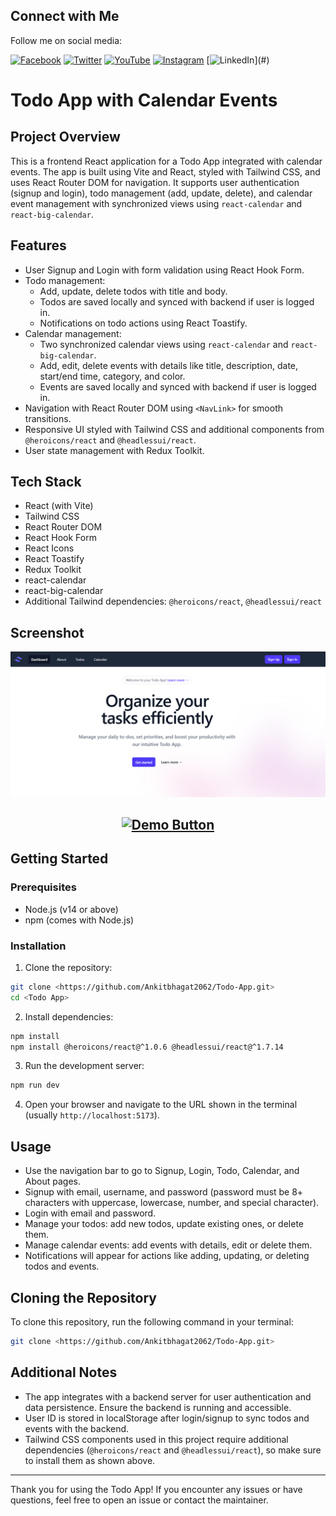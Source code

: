 ## Connect with Me

Follow me on social media:

[![Facebook](https://img.shields.io/badge/Facebook-1877F2?style=for-the-badge&logo=facebook&logoColor=white)](#)
[![Twitter](https://img.shields.io/badge/Twitter-1DA1F2?style=for-the-badge&logo=twitter&logoColor=white)](#)
[![YouTube](https://img.shields.io/badge/YouTube-FF0000?style=for-the-badge&logo=youtube&logoColor=white)](#)
[![Instagram](https://img.shields.io/badge/Instagram-E4405F?style=for-the-badge&logo=instagram&logoColor=white)](#)
[![LinkedIn](https://img.shields.io/badge/LinkedIn-0077B5?)](#)

# Todo App with Calendar Events

## Project Overview
This is a frontend React application for a Todo App integrated with calendar events. The app is built using Vite and React, styled with Tailwind CSS, and uses React Router DOM for navigation. It supports user authentication (signup and login), todo management (add, update, delete), and calendar event management with synchronized views using `react-calendar` and `react-big-calendar`.


## Features
- User Signup and Login with form validation using React Hook Form.
- Todo management:
  - Add, update, delete todos with title and body.
  - Todos are saved locally and synced with backend if user is logged in.
  - Notifications on todo actions using React Toastify.
- Calendar management:
  - Two synchronized calendar views using `react-calendar` and `react-big-calendar`.
  - Add, edit, delete events with details like title, description, date, start/end time, category, and color.
  - Events are saved locally and synced with backend if user is logged in.
- Navigation with React Router DOM using `<NavLink>` for smooth transitions.
- Responsive UI styled with Tailwind CSS and additional components from `@heroicons/react` and `@headlessui/react`.
- User state management with Redux Toolkit.

## Tech Stack
- React (with Vite)
- Tailwind CSS
- React Router DOM
- React Hook Form
- React Icons
- React Toastify
- Redux Toolkit
- react-calendar
- react-big-calendar
- Additional Tailwind dependencies: `@heroicons/react`, `@headlessui/react`
## Screenshot

![Todo App Screenshot](./screenshot.png)

<div align="center">

## [![Demo Button](https://img.shields.io/badge/Live-Demo-blue?style=for-the-badge&logo=appveyor)](https://todo-4fbfcyk8c-ankitbhagat2062s-projects.vercel.app)

</div>

## Getting Started

### Prerequisites
- Node.js (v14 or above)
- npm (comes with Node.js)

### Installation

1. Clone the repository:
```bash
git clone <https://github.com/Ankitbhagat2062/Todo-App.git>
cd <Todo App>
```

2. Install dependencies:
```bash
npm install
npm install @heroicons/react@^1.0.6 @headlessui/react@^1.7.14
```

3. Run the development server:
```bash
npm run dev
```

4. Open your browser and navigate to the URL shown in the terminal (usually `http://localhost:5173`).

## Usage
- Use the navigation bar to go to Signup, Login, Todo, Calendar, and About pages.
- Signup with email, username, and password (password must be 8+ characters with uppercase, lowercase, number, and special character).
- Login with email and password.
- Manage your todos: add new todos, update existing ones, or delete them.
- Manage calendar events: add events with details, edit or delete them.
- Notifications will appear for actions like adding, updating, or deleting todos and events.

## Cloning the Repository
To clone this repository, run the following command in your terminal:
```bash
git clone <https://github.com/Ankitbhagat2062/Todo-App.git>
```


## Additional Notes
- The app integrates with a backend server for user authentication and data persistence. Ensure the backend is running and accessible.
- User ID is stored in localStorage after login/signup to sync todos and events with the backend.
- Tailwind CSS components used in this project require additional dependencies (`@heroicons/react` and `@headlessui/react`), so make sure to install them as shown above.

---

Thank you for using the Todo App! If you encounter any issues or have questions, feel free to open an issue or contact the maintainer.
